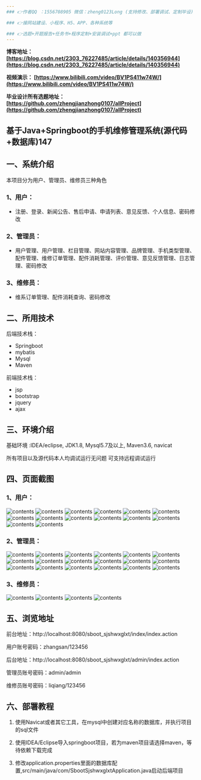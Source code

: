 ```yaml
---
### 👉作者QQ ：1556708905 微信：zheng0123Long (支持修改、部署调试、定制毕设)

### 👉接网站建设、小程序、H5、APP、各种系统等

### 👉选题+开题报告+任务书+程序定制+安装调试+ppt 都可以做
---
```


**博客地址：
[https://blog.csdn.net/2303_76227485/article/details/140356944](https://blog.csdn.net/2303_76227485/article/details/140356944)**

**视频演示：
[https://www.bilibili.com/video/BV1PS411w74W/](https://www.bilibili.com/video/BV1PS411w74W/)**

**毕业设计所有选题地址：
[https://github.com/zhengjianzhong0107/allProject](https://github.com/zhengjianzhong0107/allProject)**

## 基于Java+Springboot的手机维修管理系统(源代码+数据库)147

## 一、系统介绍
本项目分为用户、管理员、维修员三种角色

### 1、用户：
- 注册、登录、新闻公告、售后申请、申请列表、意见反馈、个人信息、密码修改

### 2、管理员：
- 用户管理、用户管理、栏目管理、网站内容管理、品牌管理、手机类型管理、配件管理、维修订单管理、配件消耗管理、评价管理、意见反馈管理、日志管理、密码修改

### 3、维修员：
- 维系订单管理、配件消耗查询、密码修改

## 二、所用技术

后端技术栈：

- Springboot
- mybatis
- Mysql
- Maven

前端技术栈：
 
- jsp
- bootstrap
- jquery
- ajax

## 三、环境介绍

基础环境 :IDEA/eclipse, JDK1.8, Mysql5.7及以上, Maven3.6, navicat

所有项目以及源代码本人均调试运行无问题 可支持远程调试运行

## 四、页面截图
### 1、用户：
![contents](./picture/picture1.png)
![contents](./picture/picture2.png)
![contents](./picture/picture3.png)
![contents](./picture/picture4.png)
![contents](./picture/picture5.png)
![contents](./picture/picture6.png)
![contents](./picture/picture7.png)
![contents](./picture/picture8.png)
![contents](./picture/picture9.png)
![contents](./picture/picture10.png)
![contents](./picture/picture11.png)
![contents](./picture/picture12.png)
![contents](./picture/picture13.png)
![contents](./picture/picture14.png)

### 2、管理员：
![contents](./picture/picture15.png)
![contents](./picture/picture16.png)
![contents](./picture/picture17.png)
![contents](./picture/picture18.png)
![contents](./picture/picture19.png)
![contents](./picture/picture20.png)
![contents](./picture/picture21.png)
![contents](./picture/picture22.png)
![contents](./picture/picture23.png)
![contents](./picture/picture24.png)
![contents](./picture/picture25.png)
![contents](./picture/picture26.png)
![contents](./picture/picture27.png)
![contents](./picture/picture28.png)
![contents](./picture/picture29.png)
![contents](./picture/picture30.png)
![contents](./picture/picture31.png)
![contents](./picture/picture32.png)

### 3、维修员：
![contents](./picture/picture33.png)
![contents](./picture/picture34.png)
![contents](./picture/picture35.png)
![contents](./picture/picture36.png)

## 五、浏览地址
前台地址：http://localhost:8080/sboot_sjshwxglxt/index/index.action

用户账号密码：zhangsan/123456

后台地址：http://localhost:8080/sboot_sjshwxglxt/admin/index.action

管理员账号密码：admin/admin

维修员账号密码：liqiang/123456

## 六、部署教程
1. 使用Navicat或者其它工具，在mysql中创建对应名称的数据库，并执行项目的sql文件

2. 使用IDEA/Eclipse导入springboot项目，若为maven项目请选择maven，等待依赖下载完成
 
3. 修改application.properties里面的数据库配置,src/main/java/com/SbootSjshwxglxtApplication.java启动后端项目

